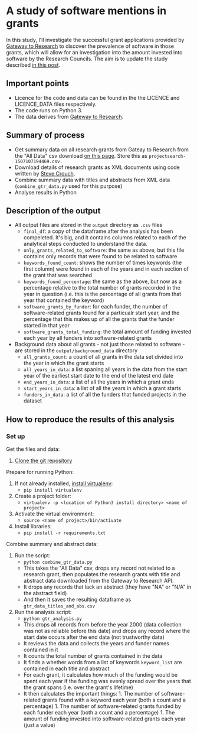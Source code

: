 # A study of software mentions in grants

In this study, I'll investigate the successful grant applications provided by [Gateway to Research](http://gtr.rcuk.ac.uk/) to discover the prevalence of software in those grants, which will allow for an investigation into the amount invested into software by the Research Councils. The aim is to update the study described [in this post](https://www.software.ac.uk/blog/2016-09-12-ps840-million-uks-investment-software-reliant-research-2013).

## Important points

* Licence for the code and data can be found in the the LICENCE and LICENCE_DATA files respectively.
* The code runs on Python 3.
* The data derives from [Gateway to Research](http://gtr.rcuk.ac.uk/).

## Summary of process

* Get summary data on all research grants from Gateay to Research from the "All Data" csv download [on this page](http://gtr.rcuk.ac.uk/search/project?term=*). Store this as ```projectsearch-1507107194469.csv.```
* Download details of research grants as XML documents using code written by [Steve Crouch](https://github.com/softwaresaved/training-set-collector).
* Combine summary data with titles and abstracts from XML data (```combine_gtr_data.py``` used for this purpose)
* Analyse results in Python

## Description of the output

* All output files are stored in the ```output``` directory as ```.csv``` files
    * ```final_df```: a copy of the dataframe after the analysis has been compeleted. It's big, and it contains columns related to each of the analytical steps conducted to understand the data.
    * ```only_grants_related_to_software```: the same as above, but this file contains only records that were found to be related to software
    * ```keywords_found_count```: shows the number of times keywords (the first column) were found in each of the years and in each section of the grant that was searched
    * ```keywords_found_percentage```: the same as the above, but now as a percentage relative to the total number of grants recorded in the year in question (i.e. this is the percentage of all grants from that year that contained the keyword)
    * ```software_grants_by_funder```: for each funder, the number of software-related grants found for a particualr start year, and the percentage that this makes up of all the grants that the funder started in that year
    * ```software_grants_total_funding```:  the total amount of funding invested each year by all funders into software-related grants
* Background data about all grants - not just those related to software - are stored in the ```output/background_data``` directory
    * ```all_grants_count```: a count of all grants in the data set divided into the year in which the grant starts
    * ```all_years_in_data```: a list spaning all years in the data from the start year of the earliest start date to the end of the latest end date
    * ```end_years_in_data```: a list of all the years in which a grant ends
    * ```start_years_in_data```: a list of all the years in which a grant starts
    * ```funders_in_data```: a list of all the funders that funded projects in the dataset
    
## How to reproduce the results of this analysis

### Set up

Get the files and data:

1. [Clone the git repository](https://github.com/softwaresaved/software_in_grants_GTR)

Prepare for running Python:

1. If not already installed, [install virtualenv](http://docs.python-guide.org/en/latest/dev/virtualenvs/):
   * ```pip install virtualenv```
1. Create a project folder:
   * ```virtualenv -p <location of Python3 install directory> <name of project>```
1. Activate the virtual environment:
   * ```source <name of project>/bin/activate ```
1. Install libraries:
   * ```pip install -r requirements.txt ```

Combine summary and abstract data:

1. Run the script:
    * ```python combine_gtr_data.py```
    * This takes the "All Data" csv, drops any record not related to a research grant, then populates the research grants with title and abstract data downloaded from the Gateway to Research API.
    * It drops any records that lack an abstract (they have "NA" or "N/A" in the abstract field)
    * And then it saves the resulting dataframe as ```gtr_data_titles_and_abs.csv```
1. Run the analysis script:
    * ```python gtr_analysis.py```
    * This drops all records from before the year 2000 (data collection was not as reliable before this date) and drops any record where the start date occurs after the end data (not trustworthy data)
    * It reviews the data and collects the years and funder names contained in it
    * It counts the total number of grants contained in the data
    * It finds a whether words from a list of keywords ```keyword_list``` are contained in each title and abstract
    * For each grant, it calculates how much of the funding would be spent each year if the funding was evenly spread over the years that the grant spans (i.e. over the grant's lifetime)
    * It then calculates the important things:
            1. The number of software-related grants found with a keyword each year (both a count and a percentage)
            1. The number of software-related grants funded by each funder each year (both a count and a percentage)
            1. The amount of funding invested into software-related grants each year (just a value)
    
    
